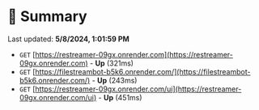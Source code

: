 # 📖 Summary
Last updated: **5/8/2024, 1:01:59 PM**

- `GET` [https://restreamer-09gx.onrender.com](https://restreamer-09gx.onrender.com) - **Up** (321ms)
- `GET` [https://filestreambot-b5k6.onrender.com/](https://filestreambot-b5k6.onrender.com/) - **Up** (243ms)
- `GET` [https://restreamer-09gx.onrender.com/ui](https://restreamer-09gx.onrender.com/ui) - **Up** (451ms)
